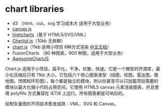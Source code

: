 # chart libraries

- d3 （html、css、svg 学习成本大 适用于大型业务）
- [canvas.js](http://canvasjs.com/)
- [highcharts](http://www.hcharts.cn/)（基于 HTML5/SVG/VML）
- [Chartist.js](http://gionkunz.github.io/chartist-js/)（10kb 无依赖）
- [chart.js](http://www.chartjs.org/)（11kb 适用小项目 6种方式渲染 [中文文档](http://www.bootcss.com/p/chart.js/)）
- FusionCharts （90 种图表，900 种图，适用于大型业务）
- [AwesomeChartJS](http://cyberpython.github.io/AwesomeChartJS/)


Chart.js 适用于小项目，扁平化，干净，优雅，快速。它是一个微型的开源库，最小化压缩后只有 11kb 大小。它包括六个核心图表类型（线图，柱图，雷达图，极地图，饼图和环形图），每个都是独立的模块，所以你甚至可以只加载项目需要的模块以最大化缩小代码占用空间。它使用 HTML5 canvas 元素渲染图表，并且使用 polyfills 方式兼容在 IE7/8 上运行。所有图表都是可响应的。

绘制矢量图的不同技术愈发成熟：VML、SVG 和 Canvas。
